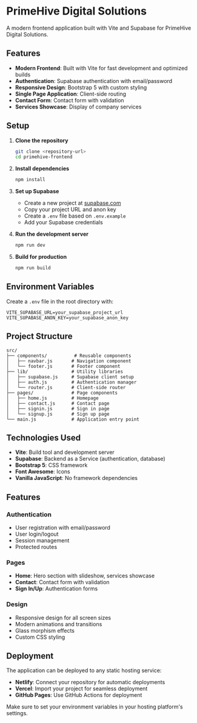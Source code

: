 # PrimeHive Digital Solutions

A modern frontend application built with Vite and Supabase for PrimeHive Digital Solutions.

## Features

- **Modern Frontend**: Built with Vite for fast development and optimized builds
- **Authentication**: Supabase authentication with email/password
- **Responsive Design**: Bootstrap 5 with custom styling
- **Single Page Application**: Client-side routing
- **Contact Form**: Contact form with validation
- **Services Showcase**: Display of company services

## Setup

1. **Clone the repository**
   ```bash
   git clone <repository-url>
   cd primehive-frontend
   ```

2. **Install dependencies**
   ```bash
   npm install
   ```

3. **Set up Supabase**
   - Create a new project at [supabase.com](https://supabase.com)
   - Copy your project URL and anon key
   - Create a `.env` file based on `.env.example`
   - Add your Supabase credentials

4. **Run the development server**
   ```bash
   npm run dev
   ```

5. **Build for production**
   ```bash
   npm run build
   ```

## Environment Variables

Create a `.env` file in the root directory with:

```env
VITE_SUPABASE_URL=your_supabase_project_url
VITE_SUPABASE_ANON_KEY=your_supabase_anon_key
```

## Project Structure

```
src/
├── components/          # Reusable components
│   ├── navbar.js       # Navigation component
│   └── footer.js       # Footer component
├── lib/                # Utility libraries
│   ├── supabase.js     # Supabase client setup
│   ├── auth.js         # Authentication manager
│   └── router.js       # Client-side router
├── pages/              # Page components
│   ├── home.js         # Homepage
│   ├── contact.js      # Contact page
│   ├── signin.js       # Sign in page
│   └── signup.js       # Sign up page
└── main.js             # Application entry point
```

## Technologies Used

- **Vite**: Build tool and development server
- **Supabase**: Backend as a Service (authentication, database)
- **Bootstrap 5**: CSS framework
- **Font Awesome**: Icons
- **Vanilla JavaScript**: No framework dependencies

## Features

### Authentication
- User registration with email/password
- User login/logout
- Session management
- Protected routes

### Pages
- **Home**: Hero section with slideshow, services showcase
- **Contact**: Contact form with validation
- **Sign In/Up**: Authentication forms

### Design
- Responsive design for all screen sizes
- Modern animations and transitions
- Glass morphism effects
- Custom CSS styling

## Deployment

The application can be deployed to any static hosting service:

- **Netlify**: Connect your repository for automatic deployments
- **Vercel**: Import your project for seamless deployment
- **GitHub Pages**: Use GitHub Actions for deployment

Make sure to set your environment variables in your hosting platform's settings.